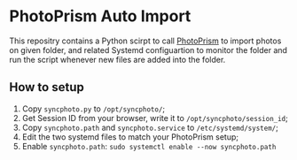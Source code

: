 # PhotoPrism Auto Import

This repositry contains a Python scirpt to call
[PhotoPrism](https://photoprism.app/) to import photos on given folder, and
related Systemd configuartion to monitor the folder and run the script whenever
new files are added into the folder.

## How to setup

1. Copy `syncphoto.py` to `/opt/syncphoto/`;
2. Get Session ID from your browser, write it to `/opt/syncphoto/session_id`;
3. Copy `syncphoto.path` and `syncphoto.service` to `/etc/systemd/system/`;
4. Edit the two systemd files to match your PhotoPrism setup;
5. Enable `syncphoto.path`: `sudo systemctl enable --now syncphoto.path`


